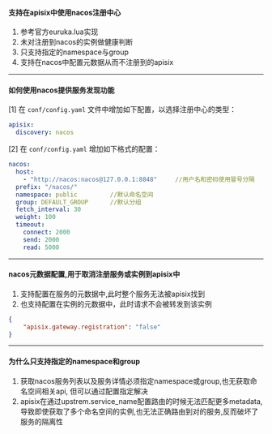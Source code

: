 <!--
#
# Licensed to the Apache Software Foundation (ASF) under one or more
# contributor license agreements.  See the NOTICE file distributed with
# this work for additional information regarding copyright ownership.
# The ASF licenses this file to You under the Apache License, Version 2.0
# (the "License"); you may not use this file except in compliance with
# the License.  You may obtain a copy of the License at
#
#     http://www.apache.org/licenses/LICENSE-2.0
#
# Unless required by applicable law or agreed to in writing, software
# distributed under the License is distributed on an "AS IS" BASIS,
# WITHOUT WARRANTIES OR CONDITIONS OF ANY KIND, either express or implied.
# See the License for the specific language governing permissions and
# limitations under the License.
#
-->

#### 支持在apisix中使用nacos注册中心
   1. 参考官方euruka.lua实现
   2. 未对注册到nacos的实例做健康判断
   3. 只支持指定的namespace与group 
   4. 支持在nacos中配置元数据从而不注册到的apisix

----


#### 如何使用nacos提供服务发现功能

[1]  在 `conf/config.yaml` 文件中增加如下配置，以选择注册中心的类型：

```yaml
apisix:
  discovery: nacos 
```

[2]  在 `conf/config.yaml` 增加如下格式的配置：

```yaml
nacos:
  host:
    - "http://nacos:nacos@127.0.0.1:8848"     //用户名和密码使用冒号分隔
  prefix: "/nacos/"         
  namespace: public         //默认命名空间
  group: DEFAULT_GROUP      //默认分组
  fetch_interval: 30
  weight: 100
  timeout:
    connect: 2000
    send: 2000
    read: 5000

```
---

#### nacos元数据配置,用于取消注册服务或实例到apisix中
1. 支持配置在服务的元数据中,此时整个服务无法被apisix找到
2. 也支持配置在实例的元数据中，此时请求不会被转发到该实例

```json
{
	"apisix.gateway.registration": "false"
}
```
---

#### 为什么只支持指定的namespace和group

1. 获取nacos服务列表以及服务详情必须指定namespace或group,也无获取命名空间相关api, 但可以通过配置指定解决
2. apisix在通过upstrem.service_name配置路由的时候无法匹配更多metadata,导致即使获取了多个命名空间的实例,也无法正确路由到对的服务,反而破坏了服务的隔离性
